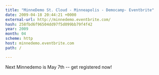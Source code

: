```yaml
---
title: "MinneDemo St. Cloud - Minneapolis - Democamp- Eventbrite"
date: 2009-04-18 20:44:21 +0000
external-url: http://minnedemo.eventbrite.com/
hash: 258fbd6f96504dd97f5d099bb79f4f42
year: 2009
month: 04
scheme: http
host: minnedemo.eventbrite.com
path: /

---
```


Next Minnedemo is May 7th -- get registered now! 
